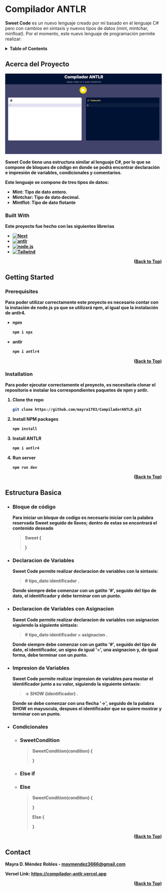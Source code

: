 # Compilador ANTLR
**Sweet Code** es un nuevo lenguaje creado por mí basado en el lenguaje C# pero con cambios en sintaxis y nuevos tipos de datos (mint, mintchar, minfloat). Por el momento, este nuevo lenguaje de programación permite realizar:

<!-- TABLE OF CONTENTS -->
<details>
  <summary><strong>Table of Contents<strong></summary>
  <ol>
    <li><a href="#acerca-del-proyecto">Acerca del proyecto</a></li>
    <ul>
        <li><a href="#built-with">Built With</a></li>
    </ul>
    <li>
      <a href="#getting-started">Getting Started</a>
      <ul>
        <li><a href="#prerequisites">Prerequisites</a></li>
        <li><a href="#installation">Installation</a></li>
      </ul>
    </li>
    <li><a href="#estructura-basica">Estructura Basica</a></li>
    <li>
      <a href="#declaracion-de-variables">Declaracion de Variables</a>
      <ul>
        <li><a href="#declaracion-de-variables-con-asignacion">Declaracion de Variables con Asignación</a></li>
      </ul>
    </li>
    <li>
      <a href="#impresion-de-variables">Impresion de variables</a>
    </li>
    <li><a href="#condicionales">Condicionales</a></li>
    <ul>
        <li><a href="#sweetcondition">SweetCondition</a></li>
        <li><a href="#else-if">Else if</a></li>
        <li><a href="#else">Else</a></li>
    </ul>
    <li><a href="#contact">Contact</a></li>
  </ol>
</details>

## Acerca del Proyecto
[![Product Name Screen Shot][product-screenshot]](https://compilador-antlr.vercel.app)

Sweet Code tiene una estructura similar al lenguaje C#, por lo que se compone de bloques de código en donde se podrá encontrar declaración e impresión de variables, condicionales y comentarios.

Este lenguaje se compone de tres tipos de datos:
  * **Mint**: Tipo de dato entero.
  * **Mintchar**: Tipo de dato decimal.
  * **Mintflot**: Tipo de dato flotante
  
### Built With
  Este proyecto fue hecho con las siguientes librerias
  * [![Next][Next.js]][Next-url]
  * [![antlr][antlr]][antlr-url]
  * [![node.js][node.js]][node-url] 
  * [![Tailwind][Tailwind.css]][Tailwind-url]
<p align="right">(<a href="#compilador-antlr">Back to Top</a>)</p>

## Getting Started
  
  ### Prerequisites
  Para poder utilizar correctamente este proyecto es necesario contar con la instación de node.js ya que se utilizará npm, al igual que la instalación de antlr4.
  * npm
    ```sh
    npm i npx
    ```
  
  * antlr
    ```sh
    npm i antlr4
    ```
  <p align="right">(<a href="#compilador-antlr">Back to Top</a>)</p>
  
  ### Installation
  Para poder ejecutar correctamente el proyecto, es necesitario clonar el repositorio e instalar los correspondientes paquetes de npm y antlr.

  1. Clone the repo
     ```sh
     git clone https://github.com/mayra1703/CompiladorANTLR.git
     ```
  2. Install NPM packages
     ```sh
     npm install
     ```
  3. Install ANTLR
     ```sh
     npm i antlr4
     ```
  4. Run server
     ```sh
     npm run dev
     ```
  <p align="right">(<a href="#compilador-antlr">Back to Top</a>)</p>


## Estructura Basica
  * ### Bloque de código
    Para iniciar un bloque de codigo es necesario iniciar con la palabra reservada Sweet seguido de llaves; dentro de estas se encontrará el contenido deseado
    >Sweet {
    >
    >}

  * ### Declaracion de Variables
    Sweet Code permite realizar declaracion de variables con la sintaxis:
    >\# tipo_dato identificador .
    
    Donde siempre debe comenzar con un gatito '#', seguido del tipo de dato, el identificador y debe terminar con un punto.

  * ### Declaracion de Variables con Asignacion
    Sweet Code permite realizar declaracion de variables con asignacion siguiendo la siguiente sintaxis:
    >\# tipo_dato identificador = asignacion .
    
    Donde siempre debe comenzar con un gatito '#', seguido del tipo de dato, el identificador, un signo de igual '=', una asignacion y, de igual forma, debe terminar con un punto.

  * ### Impresion de Variables
    Sweet Code permite realizar impresion de variables para mostar el identificador junto a su valor, siguiendo la siguiente sintaxis:
    >-> SHOW (identificador) .
    
    Donde se debe comenzar con una flecha '->', seguido de la palabra **SHOW** en mayuscula, despues el identificador que se quiere mostrar y terminar con un punto.

  * ### Condicionales
  
    * ### SweetCondition
      >SweetCondition(condition) {
      >
      >}

    * ### Else if

    * ### Else
      >SweetCondition(condition) {
      >
      >}
      >
      >Else {
      >
      >}
  <p align="right">(<a href="#compilador-antlr">Back to Top</a>)</p>

<!-- CONTACT -->
## Contact
Mayra D. Méndez Robles - <maymendez3666@gmail.com>

Versel Link: https://compilador-antlr.vercel.app

<p align="right">(<a href="#compilador-antlr">Back to Top</a>)</p>

<!-- MARKDOWN LINKS & IMAGES -->
<!-- https://www.markdownguide.org/basic-syntax/#reference-style-links -->
[Next.js]: https://img.shields.io/badge/next.js-000000?style=for-the-badge&logo=nextdotjs&logoColor=white
[Next-url]: https://nextjs.org/
[Tailwind.css]: https://img.shields.io/badge/Tailwind_CSS-38B2AC?style=for-the-badge&logo=tailwind-css&logoColor=white
[Tailwind-url]: https://tailwindcss.com
[antlr]: https://img.shields.io/badge/ANTLR-FF0000?style=for-the-badge&logo=antlr&logoColor=white
[antlr-url]: https://www.antlr.org
[node.js]: https://img.shields.io/badge/Node.js-339933?style=for-the-badge&logo=node.js&logoColor=white
[node-url]: https://nodejs.org/en
[product-screenshot]: public/screenshot.png
